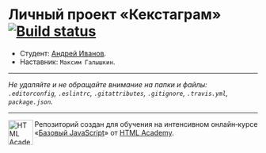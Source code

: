 # Личный проект «Кекстаграм» [![Build status][travis-image]][travis-url]

* Студент: [Андрей Иванов](https://up.htmlacademy.ru/javascript/10/user/238875).
* Наставник: `Максим Галышкин`.

---

_Не удаляйте и не обращайте внимание на папки и файлы:_<br>
_`.editorconfig`, `.eslintrc`, `.gitattributes`, `.gitignore`, `.travis.yml`, `package.json`._

---

<a href="https://htmlacademy.ru/intensive/javascript"><img align="left" width="50" height="50" title="HTML Academy" src="https://up.htmlacademy.ru/static/img/intensive/javascript/logo-for-github.svg"></a>

Репозиторий создан для обучения на интенсивном онлайн‑курсе «[Базовый JavaScript](https://htmlacademy.ru/intensive/javascript)» от [HTML Academy](https://htmlacademy.ru).

[travis-image]: https://travis-ci.org/htmlacademy-javascript/238875-kekstagram.svg?branch=master
[travis-url]: https://travis-ci.org/htmlacademy-javascript/238875-kekstagram
